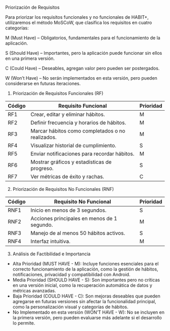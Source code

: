 Priorización de Requisitos

Para priorizar los requisitos funcionales y no funcionales de HABIT+, utilizaremos el método MoSCoW, que clasifica los requisitos en cuatro categorías:

M (Must Have) – Obligatorios, fundamentales para el funcionamiento de la aplicación.

S (Should Have) – Importantes, pero la aplicación puede funcionar sin ellos en una primera versión.

C (Could Have) – Deseables, agregan valor pero pueden ser postergados.

W (Won’t Have) – No serán implementados en esta versión, pero pueden considerarse en futuras iteraciones.

1. Priorización de Requisitos Funcionales (RF)

| Código  | Requisito Funcional                           | Prioridad |
|---------|---------------------------------------------|-----------|
| RF1  | Crear, editar y eliminar hábitos.         | M |
| RF2  | Definir frecuencia y horarios de hábitos. | M |
| RF3  | Marcar hábitos como completados o no realizados. | M |
| RF4  | Visualizar historial de cumplimiento.     | S |
| RF5  | Enviar notificaciones para recordar hábitos. | M |
| RF6  | Mostrar gráficos y estadísticas de progreso. | S |
| RF7  | Ver métricas de éxito y rachas.           | C |

2. Priorización de Requisitos No Funcionales (RNF)

| Código  | Requisito No Funcional                     | Prioridad |
|---------|-------------------------------------------|-----------|
| RNF1  | Inicio en menos de 3 segundos.          | S |
| RNF2  | Acciones principales en menos de 1 segundo. | M |
| RNF3  | Manejo de al menos 50 hábitos activos.  | S |
| RNF4  | Interfaz intuitiva.       | M |


3. Análisis de Factibilidad e Importancia

- Alta Prioridad (MUST HAVE - M): Incluye funciones esenciales para el correcto funcionamiento de la aplicación, como la gestión de hábitos, notificaciones, privacidad y compatibilidad con Android.  
- Media Prioridad (SHOULD HAVE - S): Son importantes pero no críticas en una versión inicial, como la recuperación automática de datos y métricas avanzadas.  
- Baja Prioridad (COULD HAVE - C): Son mejoras deseables que pueden agregarse en futuras versiones sin afectar la funcionalidad principal, como la personalización visual y categorías de hábitos.  
- No Implementado en esta versión (WON’T HAVE - W): No se incluyen en la primera versión, pero pueden evaluarse más adelante si el desarrollo lo permite.
